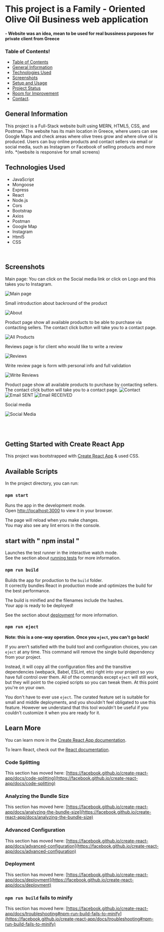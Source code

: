 # This project is a Family - Oriented Olive Oil Business web application

#### - Website was an idea, mean to be used for real bussiness purposes for private client from Greece


### Table of Contents!

  - [Table of Contents](#table-of-contents)
  - [General Information](#general-information)
  - [Technologies Used](#technologies-used)
  - [Screenshots](#screenshots)
  - [Setup and Usage](#setup-and-usage)
  - [Project Status](#project-status)
  - [Room for Improvement](#room-for-improvement)
  - [Contact](#contact). 
  
## General Information
  This project is a Full-Stack website built using MERN, HTML5, CSS, and Postman.
  The website has its main location in Greece, where users can see Google Maps and check areas where olive trees grow and where olive oil is produced.
  Users can buy online products and contact sellers via email or social media, such as Instagram or Facebook of selling products and more info.
  *(website is responsive for small screens)

  ## Technologies Used
- JavaScript
- Mongoose
- Express
- React
- Node.js
- Cors
- Bootstrap
- Axios
- Postman
- Google Map
- Instagram 
- Html5
- CSS

<br>



## Screenshots
Main page: You can click on the Social media link or click on Logo and this takes you to Instagram.

![Main page](./public/screenshots/welcome.png)

Small introduction about backround of the product

![About](./public/screenshots/about.png)

Product page show all available products to be able to purchase via contacting sellers. The contact click button will take you to a contact page.

![All Products](./public/screenshots/Screenshot%202023-03-28%20at%2012.14.04%20PM.png)

Reviews page is for client who would like to write a review

![Reviews](./public/screenshots/review.png)

Write review page is form with personal info and full validation

![Write Reviews](./public/screenshots/writerev.png)

Product page show all available products to purchase by contacting sellers. The contact click button will take you to a contact page.
![Contact](./public/screenshots/contact:valid.png)
![Email SENT](./public/screenshots/emailsent.png)
![Email RECEIVED](./public/screenshots/emailreceived.png)

Social media 

![Social Media](./public/screenshots/ig.png)

<br>

<br>

## Getting Started with Create React App

This project was bootstrapped with [Create React App](https://github.com/facebook/create-react-app) &  used CSS.


## Available Scripts

In the project directory, you can run:

### `npm start`



Runs the app in the development mode.\
Open [http://localhost:3000](http://localhost:3000) to view it in your browser.

The page will reload when you make changes.\
You may also see any lint errors in the console.
## start with " npm instal "

Launches the test runner in the interactive watch mode.\
See the section about [running tests](https://facebook.github.io/create-react-app/docs/running-tests) for more information.

### `npm run build`

Builds the app for production to the `build` folder.\
It correctly bundles React in production mode and optimizes the build for the best performance.

The build is minified and the filenames include the hashes.\
Your app is ready to be deployed!

See the section about [deployment](https://facebook.github.io/create-react-app/docs/deployment) for more information.

### `npm run eject`

**Note: this is a one-way operation. Once you `eject`, you can't go back!**

If you aren't satisfied with the build tool and configuration choices, you can `eject` at any time. This command will remove the single build dependency from your project.

Instead, it will copy all the configuration files and the transitive dependencies (webpack, Babel, ESLint, etc) right into your project so you have full control over them. All of the commands except `eject` will still work, but they will point to the copied scripts so you can tweak them. At this point you're on your own.

You don't have to ever use `eject`. The curated feature set is suitable for small and middle deployments, and you shouldn't feel obligated to use this feature. However we understand that this tool wouldn't be useful if you couldn't customize it when you are ready for it.

## Learn More

You can learn more in the [Create React App documentation](https://facebook.github.io/create-react-app/docs/getting-started).

To learn React, check out the [React documentation](https://reactjs.org/).

### Code Splitting

This section has moved here: [https://facebook.github.io/create-react-app/docs/code-splitting](https://facebook.github.io/create-react-app/docs/code-splitting)

### Analyzing the Bundle Size

This section has moved here: [https://facebook.github.io/create-react-app/docs/analyzing-the-bundle-size](https://facebook.github.io/create-react-app/docs/analyzing-the-bundle-size)

### Advanced Configuration

This section has moved here: [https://facebook.github.io/create-react-app/docs/advanced-configuration](https://facebook.github.io/create-react-app/docs/advanced-configuration)
  
### Deployment

This section has moved here: [https://facebook.github.io/create-react-app/docs/deployment](https://facebook.github.io/create-react-app/docs/deployment)

### `npm run build` fails to minify

This section has moved here: [https://facebook.github.io/create-react-app/docs/troubleshooting#npm-run-build-fails-to-minify](https://facebook.github.io/create-react-app/docs/troubleshooting#npm-run-build-fails-to-minify)
